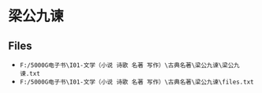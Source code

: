 # 梁公九谏

## Files

- `F:/5000G电子书\I01-文学（小说 诗歌 名著 写作）\古典名著\梁公九谏\梁公九谏.txt`
- `F:/5000G电子书\I01-文学（小说 诗歌 名著 写作）\古典名著\梁公九谏\files.txt`
